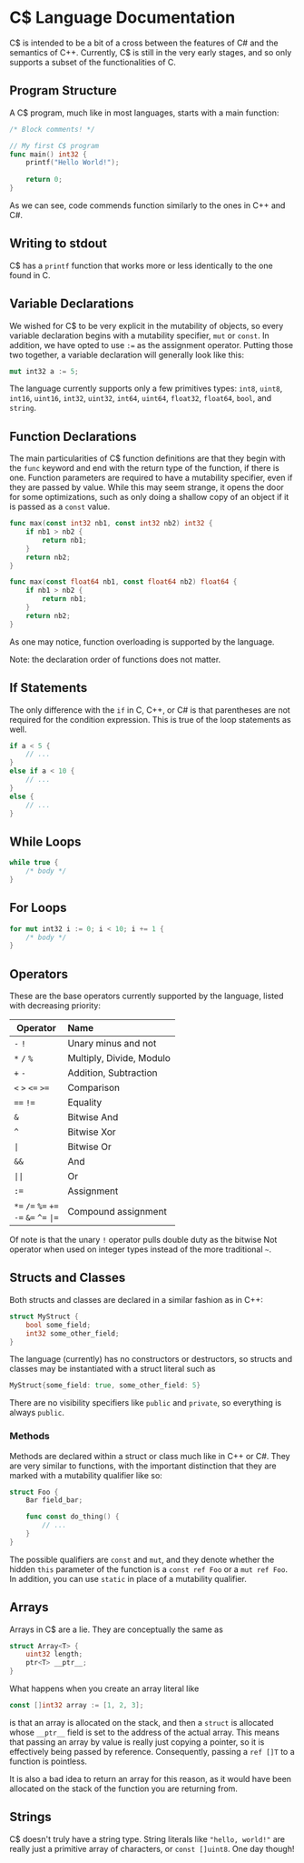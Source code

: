 # C$ Language Documentation

C$ is intended to be a bit of a cross between the features of C# and the semantics of C++. 
Currently, C$ is still in the very early stages, and so only supports a subset of the functionalities of C.


## Program Structure

A C$ program, much like in most languages, starts with a main function:
```go
/* Block comments! */

// My first C$ program
func main() int32 {
    printf("Hello World!");
    
    return 0;
}
```
As we can see, code commends function similarly to the ones in C++ and C#. 


## Writing to stdout

C$ has a `printf` function that works more or less identically to the one found in C.


## Variable Declarations

We wished for C$ to be very explicit in the mutability of objects, so every variable declaration begins with a mutability specifier, `mut` or `const`. 
In addition, we have opted to use `:=` as the assignment operator. 
Putting those two together, a variable declaration will generally look like this:
```rust
mut int32 a := 5;
```

The language currently supports only a few primitives types: 
`int8`, `uint8`, `int16`, `uint16`, `int32`, `uint32`, `int64`, `uint64`, `float32`, `float64`, `bool`, and `string`.


## Function Declarations

The main particularities of C$ function definitions are that they begin with the `func` keyword and end with the return type of the function, if there is one.
Function parameters are required to have a mutability specifier, even if they are passed by value. 
While this may seem strange, it opens the door for some optimizations, such as only doing a shallow copy of an object if it is passed as a `const` value.
```go
func max(const int32 nb1, const int32 nb2) int32 {
    if nb1 > nb2 {
        return nb1;
    }
    return nb2;
}

func max(const float64 nb1, const float64 nb2) float64 {
    if nb1 > nb2 {
        return nb1;
    }
    return nb2;
}
```

As one may notice, function overloading is supported by the language. 

Note: the declaration order of functions does not matter.


## If Statements

The only difference with the `if` in C, C++, or C# is that parentheses are not required for the condition expression. 
This is true of the loop statements as well.
```c++
if a < 5 {
    // ...
}
else if a < 10 {
    // ...
}
else {
    // ...
}
```

## While Loops

```cpp
while true {
    /* body */
}
```

## For Loops
```rust
for mut int32 i := 0; i < 10; i += 1 {
    /* body */
}
```


## Operators

These are the base operators currently supported by the language, listed with decreasing priority:

|Operator                                                      |Name                     |
|--------------------------------------------------------------|:------------------------|
|`-` `!`                                                       |Unary minus and not      |
|`*` `/` `%`                                                   |Multiply, Divide, Modulo |
|`+` `-`                                                       |Addition, Subtraction    |
|`<` `>` `<=` `>=`                                             |Comparison               |
|`==` `!=`                                                     |Equality                 |
|`&`                                                           |Bitwise And              |
|`^`                                                           |Bitwise Xor              |
|<code>&#124;</code>                                           |Bitwise Or               |
|`&&`                                                          |And                      |
|<code>&#124;&#124;</code>                                     |Or                       | 
|`:=`                                                          |Assignment               |
|`*=` `/=` `%=` `+=` <br> `-=` `&=` `^=` <code>&#124;=</code>  |Compound assignment      |

Of note is that the unary `!` operator pulls double duty as the bitwise Not operator when used on integer types instead of the more traditional `~`.

## Structs and Classes

Both structs and classes are declared in a similar fashion as in C++:

```go
struct MyStruct {
    bool some_field;
    int32 some_other_field;
}
```

The language (currently) has no constructors or destructors, so structs and classes may be instantiated with a struct literal such as 
```go
MyStruct{some_field: true, some_other_field: 5}
```

There are no visibility specifiers like `public` and `private`, so everything is always `public`.

### Methods

Methods are declared within a struct or class much like in C++ or C#. They are very similar to functions, with the important distinction that they are marked with a mutability qualifier like so:

```go
struct Foo {
    Bar field_bar;

    func const do_thing() {
        // ...
    }
}
```

The possible qualifiers are `const` and `mut`, and they denote whether the hidden `this` parameter of the function is a `const ref Foo` or a `mut ref Foo`. In addition, you can use `static` in place of a mutability qualifier.

## Arrays

Arrays in C$ are a lie. They are conceptually the same as 

```go
struct Array<T> {
    uint32 length;
    ptr<T> __ptr__;
}
```

What happens when you create an array literal like 

```go
const []int32 array := [1, 2, 3];
```

is that an array is allocated on the stack, and then a `struct` is allocated whose `__ptr__` field is set to the address of the actual array. 
This means that passing an array by value is really just copying a pointer, so it is effectively being passed by reference. 
Consequently, passing a `ref []T` to a function is pointless.

It is also a bad idea to return an array for this reason, as it would have been allocated on the stack of the function you are returning from.

## Strings

C$ doesn't truly have a string type. String literals like `"hello, world!"` are really
just a primitive array of characters, or `const []uint8`. One day though!
